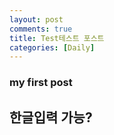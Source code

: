 ```yaml
---
layout: post
comments: true
title: Test테스트 포스트
categories: [Daily]
---
```


### my first post
## 한글입력 가능?
